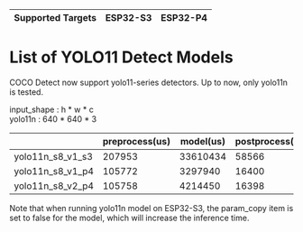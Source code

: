 | Supported Targets | ESP32-S3 | ESP32-P4 |
| ----------------- | -------- | -------- |

# List of YOLO11 Detect Models

COCO Detect now support yolo11-series detectors. Up to now, only yolo11n is tested.

input_shape : h * w * c  
yolo11n : 640 * 640 * 3  

|                                     | preprocess(us) | model(us)   | postprocess(us) |
| ----------------------------------- | -------------- | ----------- | --------------- |
| yolo11n_s8_v1_s3                    | 207953         | 33610434    | 58566           |
| yolo11n_s8_v1_p4                    | 105772         | 3297940     | 16400           |
| yolo11n_s8_v2_p4                    | 105758         | 4214450     | 16398           |

Note that when running yolo11n model on ESP32-S3, the param_copy item is set to false for the model, which will increase the inference time.